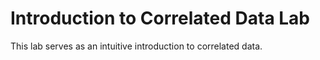 # Introduction to Correlated Data Lab

This lab serves as an intuitive introduction to correlated data.
